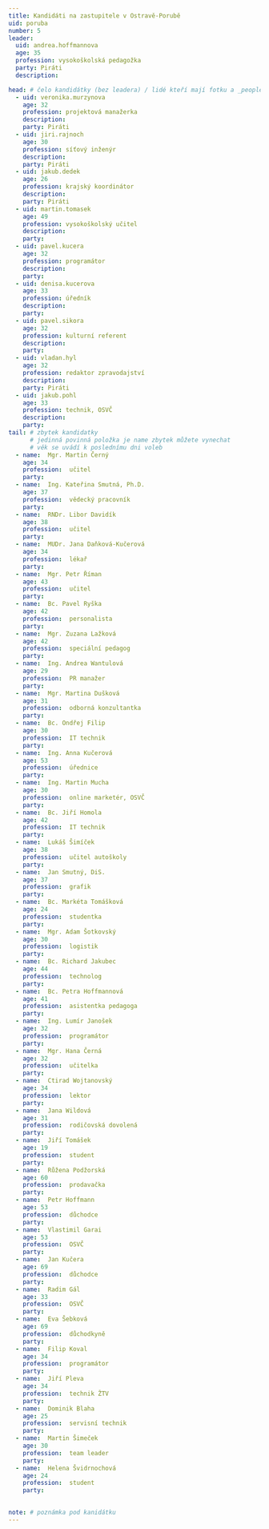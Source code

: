 ```yaml
---
title: Kandidáti na zastupitele v Ostravě-Porubě
uid: poruba
number: 5
leader:
  uid: andrea.hoffmannova
  age: 35
  profession: vysokoškolská pedagožka
  party: Piráti
  description: 

head: # čelo kandidátky (bez leadera) / lidé kteří mají fotku a _people/jmeno.md
  - uid: veronika.murzynova
    age: 32  
    profession: projektová manažerka
    description: 
    party: Piráti
  - uid: jiri.rajnoch
    age: 30
    profession: síťový inženýr
    description: 
    party: Piráti
  - uid: jakub.dedek
    age: 26
    profession: krajský koordinátor
    description: 
    party: Piráti
  - uid: martin.tomasek
    age: 49
    profession: vysokoškolský učitel
    description: 
    party:
  - uid: pavel.kucera
    age: 32
    profession: programátor
    description: 
    party:
  - uid: denisa.kucerova
    age: 33
    profession: úředník
    description: 
    party:
  - uid: pavel.sikora
    age: 32
    profession: kulturní referent
    description: 
    party:
  - uid: vladan.hyl
    age: 32
    profession: redaktor zpravodajství
    description: 
    party: Piráti
  - uid: jakub.pohl
    age: 33
    profession: technik, OSVČ
    description: 
    party:
tail: # zbytek kandidatky
      # jedinná povinná položka je name zbytek můžete vynechat
      # věk se uvádí k poslednímu dni voleb
  - name:  Mgr. Martin Černý
    age: 34
    profession:  učitel
    party:
  - name:  Ing. Kateřina Smutná, Ph.D.
    age: 37
    profession:  vědecký pracovník
    party:
  - name:  RNDr. Libor Davidík
    age: 38
    profession:  učitel
    party:
  - name:  MUDr. Jana Daňková-Kučerová
    age: 34
    profession:  lékař
    party:
  - name:  Mgr. Petr Říman
    age: 43
    profession:  učitel
    party:
  - name:  Bc. Pavel Ryška
    age: 42
    profession:  personalista
    party:
  - name:  Mgr. Zuzana Lažková
    age: 42
    profession:  speciální pedagog
    party:
  - name:  Ing. Andrea Wantulová
    age: 29
    profession:  PR manažer
    party:
  - name:  Mgr. Martina Dušková
    age: 31
    profession:  odborná konzultantka
    party:
  - name:  Bc. Ondřej Filip
    age: 30
    profession:  IT technik
    party:
  - name:  Ing. Anna Kučerová
    age: 53
    profession:  úřednice
    party:
  - name:  Ing. Martin Mucha
    age: 30
    profession:  online marketér, OSVČ
    party:
  - name:  Bc. Jiří Homola
    age: 42
    profession:  IT technik
    party:
  - name:  Lukáš Šimíček
    age: 38
    profession:  učitel autoškoly
    party:
  - name:  Jan Smutný, DiS.
    age: 37
    profession:  grafik
    party:
  - name:  Bc. Markéta Tomášková
    age: 24
    profession:  studentka
    party:
  - name:  Mgr. Adam Šotkovský
    age: 30
    profession:  logistik
    party:
  - name:  Bc. Richard Jakubec
    age: 44
    profession:  technolog
    party:
  - name:  Bc. Petra Hoffmannová
    age: 41
    profession:  asistentka pedagoga
    party:
  - name:  Ing. Lumír Janošek
    age: 32
    profession:  programátor
    party:
  - name:  Mgr. Hana Černá
    age: 32
    profession:  učitelka
    party:
  - name:  Ctirad Wojtanovský
    age: 34
    profession:  lektor
    party:
  - name:  Jana Wildová
    age: 31
    profession:  rodičovská dovolená
    party:
  - name:  Jiří Tomášek
    age: 19
    profession:  student
    party:
  - name:  Růžena Podžorská
    age: 60
    profession:  prodavačka
    party:
  - name:  Petr Hoffmann
    age: 53
    profession:  důchodce
    party:
  - name:  Vlastimil Garai
    age: 53
    profession:  OSVČ
    party:
  - name:  Jan Kučera
    age: 69
    profession:  důchodce
    party:
  - name:  Radim Gál
    age: 33
    profession:  OSVČ
    party:
  - name:  Eva Šebková
    age: 69
    profession:  důchodkyně
    party:
  - name:  Filip Koval
    age: 34
    profession:  programátor
    party:
  - name:  Jiří Pleva
    age: 34
    profession:  technik ŽTV
    party:
  - name:  Dominik Blaha
    age: 25
    profession:  servisní technik
    party:
  - name:  Martin Šimeček
    age: 30
    profession:  team leader
    party:
  - name:  Helena Švidrnochová
    age: 24
    profession:  student
    party:
 

note: # poznámka pod kanidátku
---
```

